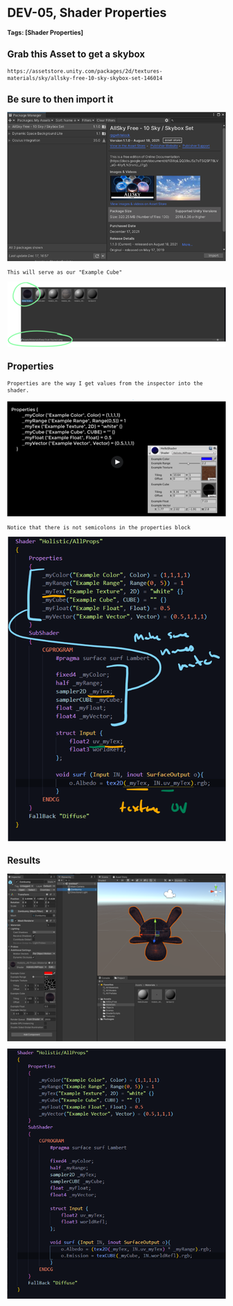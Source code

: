 # DEV-05, Shader Properties
#### Tags: [Shader Properties]


## Grab this Asset to get a skybox

    https://assetstore.unity.com/packages/2d/textures-materials/sky/allsky-free-10-sky-skybox-set-146014

## Be sure to then import it

![](../images/DEV-05/DEV-05-A2.png)

    This will serve as our "Example Cube"

![](../images/DEV-05/DEV-05-A3.png)

## Properties

    Properties are the way I get values from the inspector into the shader. 

![](../images/DEV-05/DEV-05-A.png)

    Notice that there is not semicolons in the properties block

![](../images/DEV-05/DEV-05-C.png)

## Results

![](../images/DEV-05/DEV-05-D.png)

![](../images/DEV-05/DEV-05-E.png)